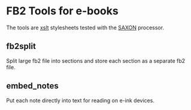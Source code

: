 FB2 Tools for e-books
=====================

The tools are [xslt] stylesheets tested with the [SAXON] processor.

fb2split
--------

Split large fb2 file into sections and store each section as a separate fb2 file.

embed_notes
-----------

Put each note directly into text for reading on e-ink devices.


[xslt]:  http://www.w3schools.com/xsl/
[SAXON]: http://saxon.sourceforge.net/